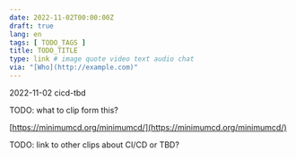```yaml
---
date: 2022-11-02T00:00:00Z
draft: true
lang: en
tags: [ TODO_TAGS ]
title: TODO_TITLE
type: link # image quote video text audio chat
via: "[Who](http://example.com)"
---
```



2022-11-02 cicd-tbd


TODO: what to clip form this?

[https://minimumcd.org/minimumcd/](https://minimumcd.org/minimumcd/)

TODO: link to other clips about CI/CD or TBD?
